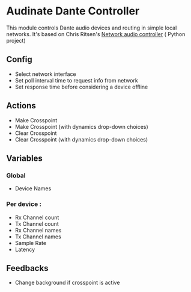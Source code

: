 # Audinate Dante Controller

This module controls Dante audio devices and routing in simple local networks.
It's based on Chris Ritsen's [Network audio controller](https://github.com/chris-ritsen/network-audio-controller) ( Python project)

## Config

* Select network interface 
* Set poll interval time to request info from network 
* Set response time before considering a device offline

## Actions

* Make Crosspoint
* Make Crosspoint (with dynamics drop-down choices)
* Clear Crosspoint
* Clear Crosspoint (with dynamics drop-down choices)

## Variables
### Global
* Device Names

### Per device :
* Rx Channel count
* Tx Channel count
* Rx Channel names
* Tx Channel names
* Sample Rate
* Latency

## Feedbacks

* Change background if crosspoint is active
